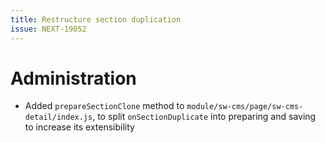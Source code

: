 ```yaml
---
title: Restructure section duplication
issue: NEXT-19052
---
```

# Administration
*  Added `prepareSectionClone` method to `module/sw-cms/page/sw-cms-detail/index.js`, to split `onSectionDuplicate` into preparing and saving to increase its extensibility